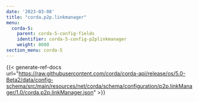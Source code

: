 ```yaml
---
date: '2023-03-08'
title: "corda.p2p.linkmanager"
menu:
  corda-5:
    parent: corda-5-config-fields
    identifier: corda-5-config-p2plinkmanager
    weight: 8000
section_menu: corda-5
---
```

{{< generate-ref-docs url="https://raw.githubusercontent.com/corda/corda-api/release/os/5.0-Beta2/data/config-schema/src/main/resources/net/corda/schema/configuration/p2p.linkManager/1.0/corda.p2p.linkManager.json" >}}